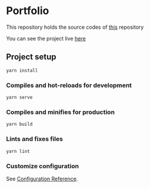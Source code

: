 # Portfolio

This repository holds the source codes of [this](https://github.com/dedeogluhu/dedeogluhu.github.io) repository

You can see the project live [here](https://dedeogluhu.github.io)

## Project setup
```
yarn install
```

### Compiles and hot-reloads for development
```
yarn serve
```

### Compiles and minifies for production
```
yarn build
```

### Lints and fixes files
```
yarn lint
```

### Customize configuration
See [Configuration Reference](https://cli.vuejs.org/config/).
